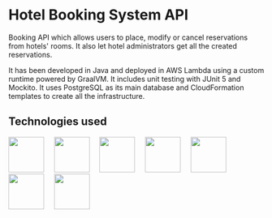 # Hotel Booking System API

Booking API which allows users to place, modify or cancel reservations from hotels' rooms. It also let hotel administrators get all the created reservations.

It has been developed in Java and deployed in AWS Lambda using a custom runtime powered by GraalVM. It includes unit testing with JUnit 5 and Mockito. It uses PostgreSQL as its main database and CloudFormation templates to create all the infrastructure.

## Technologies used
<img src="https://user-images.githubusercontent.com/25181517/183896132-54262f2e-6d98-41e3-8888-e40ab5a17326.png" width="70" height="70" /> &nbsp; &nbsp;
<img src="https://user-images.githubusercontent.com/25181517/117201156-9a724800-adec-11eb-9a9d-3cd0f67da4bc.png" width="70" height="70" /> &nbsp; &nbsp;
<img src="https://user-images.githubusercontent.com/25181517/183017085-067f30b6-1032-4f89-adc4-ba917d6d0f3a.png" width="70" height="70" /> &nbsp; &nbsp;
<img src="https://user-images.githubusercontent.com/25181517/117207242-07d5a700-adf4-11eb-975e-be04e62b984b.png" width="70" height="70" /> &nbsp; &nbsp;
<img src="https://user-images.githubusercontent.com/25181517/117533873-484d4480-afef-11eb-9fad-67c8605e3592.png" width="70" height="70" /> &nbsp; &nbsp;
<img src="https://user-images.githubusercontent.com/25181517/183892181-ad32b69e-3603-418c-b8e7-99e976c2a784.png" width="70" height="70" /> &nbsp; &nbsp;
<img src="https://user-images.githubusercontent.com/25181517/117208740-bfb78400-adf5-11eb-97bb-09072b6bedfc.png" width="70" height="70" />



